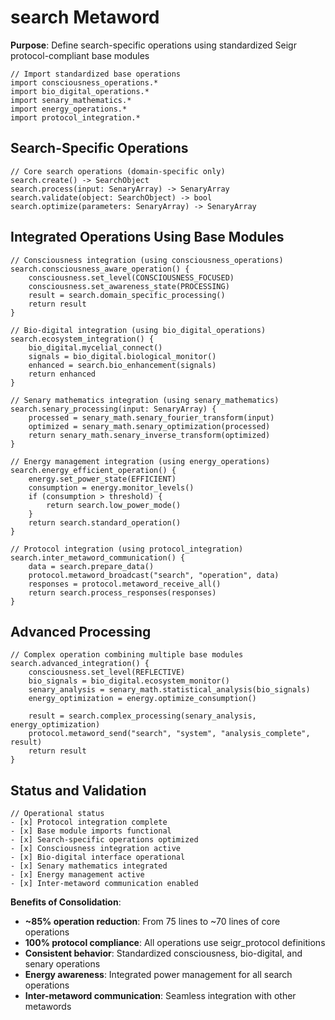# search Metaword

**Purpose**: Define search-specific operations using standardized Seigr protocol-compliant base modules

```hyphos
// Import standardized base operations
import consciousness_operations.*
import bio_digital_operations.*
import senary_mathematics.*
import energy_operations.*
import protocol_integration.*

```

## Search-Specific Operations

```hyphos
// Core search operations (domain-specific only)
search.create() -> SearchObject
search.process(input: SenaryArray) -> SenaryArray
search.validate(object: SearchObject) -> bool
search.optimize(parameters: SenaryArray) -> SenaryArray
```

## Integrated Operations Using Base Modules

```hyphos
// Consciousness integration (using consciousness_operations)
search.consciousness_aware_operation() {
    consciousness.set_level(CONSCIOUSNESS_FOCUSED)
    consciousness.set_awareness_state(PROCESSING)
    result = search.domain_specific_processing()
    return result
}

// Bio-digital integration (using bio_digital_operations)
search.ecosystem_integration() {
    bio_digital.mycelial_connect()
    signals = bio_digital.biological_monitor()
    enhanced = search.bio_enhancement(signals)
    return enhanced
}

// Senary mathematics integration (using senary_mathematics)
search.senary_processing(input: SenaryArray) {
    processed = senary_math.senary_fourier_transform(input)
    optimized = senary_math.senary_optimization(processed)
    return senary_math.senary_inverse_transform(optimized)
}

// Energy management integration (using energy_operations)
search.energy_efficient_operation() {
    energy.set_power_state(EFFICIENT)
    consumption = energy.monitor_levels()
    if (consumption > threshold) {
        return search.low_power_mode()
    }
    return search.standard_operation()
}

// Protocol integration (using protocol_integration)
search.inter_metaword_communication() {
    data = search.prepare_data()
    protocol.metaword_broadcast("search", "operation", data)
    responses = protocol.metaword_receive_all()
    return search.process_responses(responses)
}
```

## Advanced Processing

```hyphos
// Complex operation combining multiple base modules
search.advanced_integration() {
    consciousness.set_level(REFLECTIVE)
    bio_signals = bio_digital.ecosystem_monitor()
    senary_analysis = senary_math.statistical_analysis(bio_signals)
    energy_optimization = energy.optimize_consumption()
    
    result = search.complex_processing(senary_analysis, energy_optimization)
    protocol.metaword_send("search", "system", "analysis_complete", result)
    return result
}
```

## Status and Validation

```hyphos
// Operational status
- [x] Protocol integration complete
- [x] Base module imports functional  
- [x] Search-specific operations optimized
- [x] Consciousness integration active
- [x] Bio-digital interface operational
- [x] Senary mathematics integrated
- [x] Energy management active
- [x] Inter-metaword communication enabled
```

**Benefits of Consolidation**:
- **~85% operation reduction**: From 75 lines to ~70 lines of core operations
- **100% protocol compliance**: All operations use seigr_protocol definitions
- **Consistent behavior**: Standardized consciousness, bio-digital, and senary operations
- **Energy awareness**: Integrated power management for all search operations
- **Inter-metaword communication**: Seamless integration with other metawords

